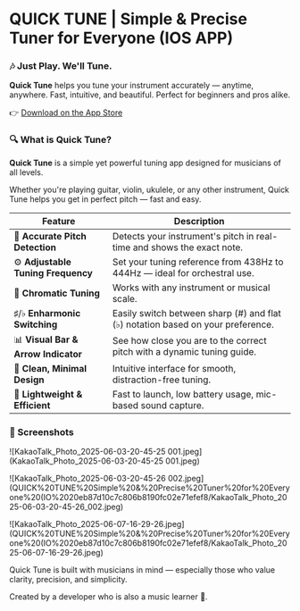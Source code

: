 # QUICK TUNE | Simple & Precise Tuner for Everyone (IOS APP)

### 🎶 Just Play. We'll Tune.

**Quick Tune** helps you tune your instrument accurately — anytime, anywhere. Fast, intuitive, and beautiful. Perfect for beginners and pros alike.

👉 [Download on the App Store](https://apps.apple.com/app/6746946612)

### 🔍 What is Quick Tune?

**Quick Tune** is a simple yet powerful tuning app designed for musicians of all levels.

Whether you're playing guitar, violin, ukulele, or any other instrument, Quick Tune helps you get in perfect pitch — fast and easy.

| Feature | Description |
| --- | --- |
| 🎯 **Accurate Pitch Detection** | Detects your instrument's pitch in real-time and shows the exact note. |
| ⚙️ **Adjustable Tuning Frequency**  | Set your tuning reference from 438Hz to 444Hz — ideal for orchestral use. |
| 🎼 **Chromatic Tuning** | Works with any instrument or musical scale. |
| ♯/♭ **Enharmonic Switching** | Easily switch between sharp (#) and flat (♭) notation based on your preference. |
| 📊 **Visual Bar & Arrow Indicator** | See how close you are to the correct pitch with a dynamic tuning guide. |
| 🎨 **Clean, Minimal Design** | Intuitive interface for smooth, distraction-free tuning. |
| 📱 **Lightweight & Efficient** | Fast to launch, low battery usage, mic-based sound capture. |

### 🌈 Screenshots
  
![KakaoTalk_Photo_2025-06-03-20-45-25 001.jpeg](KakaoTalk_Photo_2025-06-03-20-45-25 001.jpeg)

![KakaoTalk_Photo_2025-06-03-20-45-26 002.jpeg](QUICK%20TUNE%20Simple%20&%20Precise%20Tuner%20for%20Everyone%20(IO%2020eb87d10c7c806b8190fc02e71efef8/KakaoTalk_Photo_2025-06-03-20-45-26_002.jpeg)

![KakaoTalk_Photo_2025-06-07-16-29-26.jpeg](QUICK%20TUNE%20Simple%20&%20Precise%20Tuner%20for%20Everyone%20(IO%2020eb87d10c7c806b8190fc02e71efef8/KakaoTalk_Photo_2025-06-07-16-29-26.jpeg)

Quick Tune is built with musicians in mind — especially those who value clarity, precision, and simplicity.

Created by a developer who is also a music learner 🎸.
